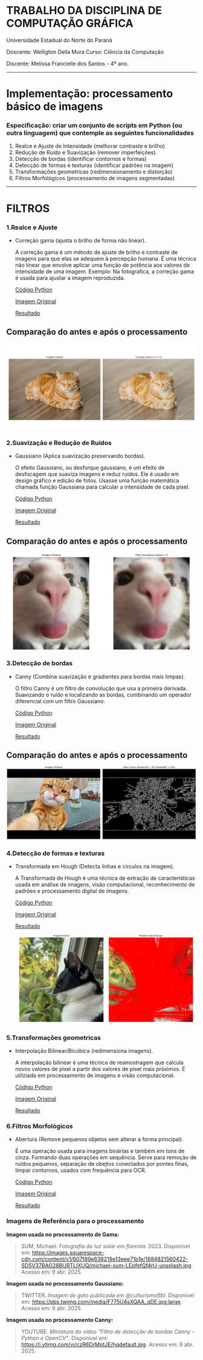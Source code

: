 # TRABALHO DA DISCIPLINA DE COMPUTAÇÃO GRÁFICA
Universidade Estadual do Norte do Paraná

Doscente: Welligton Della Mura
Curso: Ciência da Computação

Discente: Melissa Francielle dos Santos - 4º ano.
______________________

# Implementação: processamento básico de imagens 

### Especificação: criar um conjunto de scripts em Python (ou outra linguagem) que contemple as seguintes funcionalidades 

1. Realce e Ajuste de Intensidade (melhorar contraste e brilho)
2. Redução de Ruído e Suavização (remover imperfeições)
3. Detecção de bordas (identificar contornos e formas)
4. Detecção de formas e texturas (identificar padrões na imagem)
5. Transformações geometricas (redimensionamento e distorção)
6. Filtros Morfológicos (processamento de imagens segmentadas)
_______________

# FILTROS
### 1.Realce e Ajuste
* Correção gama (ajusta o brilho de forma não linear).
  
  A correção gama é um método de ajuste de brilho e contraste de imagens para que elas se adequem à percepção humana. É uma técnica não linear que envolve aplicar uma função de potência aos valores de intensidade de uma imagem. Exemplo: Na fotografica, a correção gama é usada para ajustar a imagem reproduzida.

  [Código Python](https://github.com/Melissa-Francielle/Processamento_de_Imagens/blob/main/1_Realce_Ajuste/correcao_gama.py)

  [Imagem Original](https://github.com/Melissa-Francielle/Processamento_de_Imagens/blob/main/1_Realce_Ajuste/Gato_original.jpg)

  [Resultado](https://github.com/Melissa-Francielle/Processamento_de_Imagens/blob/main/1_Realce_Ajuste/Gato_correcao_gama.jpg)

## Comparação do antes e após o processamento
![Gato com Correção Gama](https://github.com/Melissa-Francielle/Processamento_de_Imagens/blob/main/Comparações_Processamento/Correcao_gama.png)

### 2.Suavização e Redução de Ruídos
* Gaussiano (Aplica suavização preservando bordas).

    O efeito Gaussiano, ou desforque gaussiano, é um efeito de desfocagem que suaviza imagens e reduz ruídos. Ele é usado em design gráfico e edição de fotos. Usasse uma função matemática chamada função Gaussiana para calcular a intensidade de cada pixel.

    [Código Python](https://github.com/Melissa-Francielle/Processamento_de_Imagens/blob/main/2_Suavização_Redução_Ruídos/gaussiano.py)

    [Imagem Original](https://github.com/Melissa-Francielle/Processamento_de_Imagens/blob/main/2_Suavização_Redução_Ruídos/Gato_ruido_original.png)
  
    [Resultado](https://github.com/Melissa-Francielle/Processamento_de_Imagens/blob/main/2_Suavização_Redução_Ruídos/Gato_gaussiano.png)

## Comparação do antes e após o processamento
![Gato com Filtro Gaussiano](https://github.com/Melissa-Francielle/Processamento_de_Imagens/blob/main/Comparações_Processamento/Filtro_Gaussiano.png)

### 3.Detecção de bordas 
* Canny (Combina suavização e gradientes para bordas mais limpas).

    O filtro Canny é um filtro de convolução que usa a primeira derivada. Suavizando o ruído e localizando as bordas, combinando um operador diferencial com um filtro Gaussiano. 

    [Código Python](https://github.com/Melissa-Francielle/Processamento_de_Imagens/blob/main/3_Deteccao_Bordas/canny.py)

    [Imagem Original](https://github.com/Melissa-Francielle/Processamento_de_Imagens/blob/main/3_Deteccao_Bordas/Gato_canny_original.jpg)
  
    [Resultado](https://github.com/Melissa-Francielle/Processamento_de_Imagens/blob/main/3_Deteccao_Bordas/Gato_canny.png)

## Comparação do antes e após o processamento
![Gato com Filtro Canny](https://github.com/Melissa-Francielle/Processamento_de_Imagens/blob/main/Comparações_Processamento/Filtro_Canny.png)

### 4.Detecção de formas e texturas
* Transformada em Hough (Detecta linhas e circulos na imagem).

    A Transformada de Hough é uma técnica de extração de características usada em análise de imagens, visão computacional, reconhecimento de padrões e processamento digital de imagens.

    [Código Python](https://github.com/Melissa-Francielle/Processamento_de_Imagens/blob/main/4_Deteccao_Formas_Texturas/transformacao_hough.py)

    [Imagem Original](https://github.com/Melissa-Francielle/Processamento_de_Imagens/blob/main/4_Deteccao_Formas_Texturas/Gato_hough_original.png)
  
    [Resultado](https://github.com/Melissa-Francielle/Processamento_de_Imagens/blob/main/4_Deteccao_Formas_Texturas/Gato_hough.png)

  ![Gato com filtro hough](https://github.com/Melissa-Francielle/Processamento_de_Imagens/blob/main/Comparações_Processamento/Filtro_Hough.png)
### 5.Transformações geometricas
* Interpolação Bilinear/Bicúbica (redimensiona imagens).

    A interpolação bilinear é uma técnica de reamostragem que calcula novos valores de pixel a partir dos valores de pixel mais próximos. É utilziada em processamento de imagens e visão computacional. 

    [Código Python](https://github.com/Melissa-Francielle/Processamento_de_Imagens/blob/main/5_Transformacao_Geometrica/interpolacao_bilinear.py)

    [Imagem Original](https://github.com/Melissa-Francielle/Processamento_de_Imagens/blob/main/5_Transformacao_Geometrica/gato_bilinear_original.jpg)
  
    [Resultado](URL)
### 6.Filtros Morfológicos
* Abertura (Remove pequenos objetos sem alterar a forma principal).

    É uma operação usada para imagens binárias e também em tons de cinza. Formando duas operações em sequência. Serve para remoção de ruídos pequenos, separação de obejtos conectados por pontes finas, limpar contornos, usados com frequência para OCR.

    [Código Python](https://github.com/Melissa-Francielle/Processamento_de_Imagens/blob/main/6_Filtros_Morfologicos/abertura.py)

    [Imagem Original](https://github.com/Melissa-Francielle/Processamento_de_Imagens/blob/main/6_Filtros_Morfologicos/gato_abertura_original.jpg)
  
    [Resultado](URL)

### Imagens de Referência para o processamento 
**Imagem usada no processamento de Gama:**

> SUM, Michael. *Fotografia de luz solar em floresta*. 2023. Disponível em: https://images.squarespace-cdn.com/content/v1/607f89e638219e13eee71b1e/1684821560422-SD5V37BAG28BURTLIXUQ/michael-sum-LEpfefQf4rU-unsplash.jpg. Acesso em: 9 abr. 2025.

**Imagem usada no processamento Gaussiano:**

> TWITTER. *Imagem de gato publicada em @culturismoftbl*. Disponível em: https://pbs.twimg.com/media/F775U4sXQAA_gDE.jpg:large. Acesso em: 9 abr. 2025.

**Imagem usada no processamento Canny:**

> YOUTUBE. *Miniatura do vídeo "Filtro de detecção de bordas Canny - Python e OpenCV"*. Disponível em: https://i.ytimg.com/vi/czR6DrMptJE/hqdefault.jpg. Acesso em: 9 abr. 2025.




